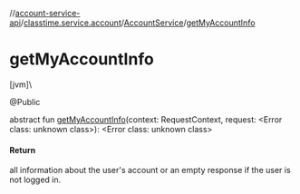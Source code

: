 //[account-service-api](../../../index.md)/[classtime.service.account](../index.md)/[AccountService](index.md)/[getMyAccountInfo](get-my-account-info.md)

# getMyAccountInfo

[jvm]\

@Public

abstract fun [getMyAccountInfo](get-my-account-info.md)(context: RequestContext, request: &lt;Error class: unknown class&gt;): &lt;Error class: unknown class&gt;

#### Return

all information about the user's account or an empty response if the user is not logged in.
